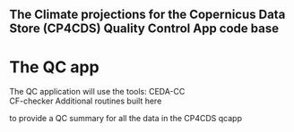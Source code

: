 ## The Climate projections for the Copernicus Data Store (CP4CDS) Quality Control App code base

# The QC app

The QC application will use the tools:
  CEDA-CC  
  CF-checker
  Additional routines built here
  
to provide a QC summary for all the data in the CP4CDS qcapp
